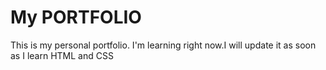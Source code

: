 # My PORTFOLIO
This is my personal portfolio. I'm learning right now.I will update it as soon as I learn HTML and CSS
